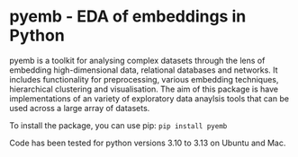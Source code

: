 # pyemb - EDA of embeddings in Python

pyemb is a toolkit for analysing complex datasets through the lens of embedding high-dimensional data, relational databases and networks. It includes functionality for preprocessing, various embedding techniques, hierarchical clustering and visualisation. The aim of this package is have implementations of an variety of exploratory data anaylsis tools that can be used across a large array of datasets. 

To install the package, you can use pip: `pip install pyemb`

Code has been tested for python versions 3.10 to 3.13 on Ubuntu and Mac. 

